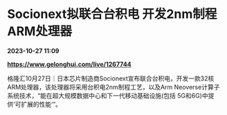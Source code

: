 # Socionext拟联合台积电 开发2nm制程ARM处理器

**2023-10-27 11:09**

**https://www.gelonghui.com/live/1267744**

格隆汇10月27日｜日本芯片制造商Socionext宣布联合台积电，开发一款32核ARM处理器，该处理器将采用台积电2nm制程工艺，以及Arm Neoverse计算子系统技术，“能在超大规模数据中心和下一代移动基础设施(包括 5G和6G)中提供‘可扩展的性能’”。